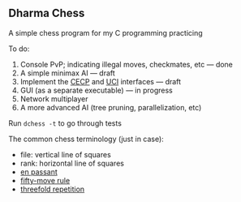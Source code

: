 ## Dharma Chess

A simple chess program for my C programming practicing

To do:

  1. Console PvP; indicating illegal moves, checkmates, etc — done
  2. A simple minimax AI — draft
  3. Implement the [CECP](https://en.wikipedia.org/wiki/Chess_Engine_Communication_Protocol) and [UCI](https://en.wikipedia.org/wiki/Universal_Chess_Interface) interfaces — draft
  4. GUI (as a separate executable) — in progress
  5. Network multiplayer
  6. A more advanced AI (tree pruning, parallelization, etc)

Run `dchess -t` to go through tests

The common chess terminology (just in case):

  * file: vertical line of squares
  * rank: horizontal line of squares
  * [en passant](https://en.wikipedia.org/wiki/En_passant)
  * [fifty-move rule](https://en.wikipedia.org/wiki/Fifty-move_rule)
  * [threefold repetition](https://en.wikipedia.org/wiki/Threefold_repetition)
